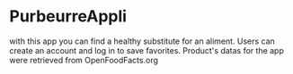 # PurbeurreAppli
with this app you can find a healthy substitute for an aliment. Users can create an account and log in to save favorites. Product's datas for the app were retrieved from OpenFoodFacts.org
